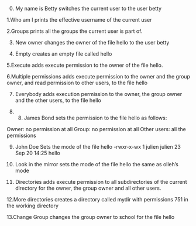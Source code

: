 0. My name is Betty
switches the current user to the user betty

1.Who am I
prints the effective username of the current user

2.Groups
 prints all the groups the current user is part of.

3. New owner
changes the owner of the file hello to the user betty

4. Empty
creates an empty file called hello

5.Execute
adds execute permission to the owner of the file hello.

6.Multiple permissions 
adds execute permission to the owner and the group owner, and read permission to other users, to the file hello

7. Everybody
adds execution permission to the owner, the group owner and the other users, to the file hello

8. 8. James Bond
sets the permission to the file hello as follows:

Owner: no permission at all
Group: no permission at all
Other users: all the permissions 

9. John Doe
Sets the mode of the file hello
-rwxr-x-wx 1 julien julien 23 Sep 20 14:25 hello
10. Look in the mirror
sets the mode of the file hello the same as olleh’s mode

11. Directories
adds execute permission to all subdirectories of the current directory for the owner, the group owner and all other users.

12.More directories
creates a directory called mydir with permissions 751 in the working directory

13.Change Group
changes the group owner to school for the file hello
